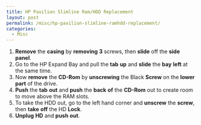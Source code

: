 ```yaml
---
title: HP Pavilion Slimline Ram/HDD Replacement
layout: post
permalink: /misc/hp-pavilion-slimline-ramhdd-replacement/
categories:
  - Misc
---
```

  1. **Remove** the **casing** by **removing** **3** screws, then **slide** off the **side** **panel**.
  2. Go to the HP Expand Bay and pull the **tab** **up** and **slide** the **bay** **left** at the same time.
  3. Now **remove** the **CD-Rom** by **unscrewing** the Black **Screw** on the **lower** **part** of the drive.
  4. **Push** the **tab** **out** and **push** the **back** **of** the **CD-Rom** out to create room to move above the RAM slots.
  5. To take the HDD out, go to the left hand corner and **unscrew** the **screw**, then **take** **off** the HD **Lock**.
  6. **Unplug** **HD** and **push** **out**.
